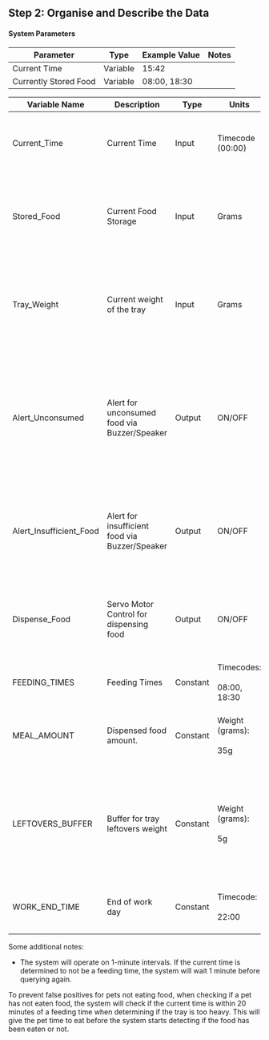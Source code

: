 ## Step 2: Organise and Describe the Data

#### System Parameters

| **Parameter** | **Type** | **Example Value** | **Notes** |
| --- | --- | --- | --- |
| Current Time | Variable | 15:42 |     |
| Currently Stored Food | Variable | 08:00, 18:30 |     |

| **Variable Name** | **Description** | **Type** | **Units** | **Notes** |
| --- | --- | --- | --- | --- |
| Current_Time | Current Time | Input | Timecode (00:00) | Value registered in 24hr time. Tracked via internal real-time clock. |
| Stored_Food | Current Food Storage | Input | Grams | Via weight censor in food container. Used to determine how much food is |
| Tray_Weight | Current weight of the tray | Input | Grams | Via weight censor under food tray, used to determine the amount of food left in the feeding tray |
| Alert_Unconsumed | Alert for unconsumed food via Buzzer/Speaker | Output | ON/OFF | Buzzer and Speaker.<br><br>Triggers if detected tray weight is over the Leftovers Buffer value when querying if the pet has not eaten. |
| Alert_Insufficient_Food | Alert for insufficient food via Buzzer/Speaker | Output | ON/OFF | Buzzer and speaker.<br><br>Triggers if detected food storage is insufficient to complete dispersal. |
| Dispense_Food | Servo Motor Control for dispensing food | Output | ON/OFF | Controlled via relay or transistor, servo motor used to dispense food for pets. |
| FEEDING_TIMES | Feeding Times | Constant | Timecodes:<br><br>08:00, 18:30 | Times which food will be dispensed for pets. |
| MEAL_AMOUNT | Dispensed food amount. | Constant | Weight (grams):<br><br>35g | The amount of food that will be dispensed for a pet at a feeding time. |
| LEFTOVERS_BUFFER | Buffer for tray leftovers weight | Constant | Weight (grams):<br><br>5g | A minimum threshold which is used to prevent false-positives when detecting if a pet has eaten or not. |
| WORK_END_TIME | End of work day | Constant | Timecode:<br><br>22:00 | Time in which the system will automatically power down. |

Some additional notes:

- The system will operate on 1-minute intervals. If the current time is determined to not be a feeding time, the system will wait 1 minute before querying again.

To prevent false positives for pets not eating food, when checking if a pet has not eaten food, the system will check if the current time is within 20 minutes of a feeding time when determining if the tray is too heavy. This will give the pet time to eat before the system starts detecting if the food has been eaten or not.
